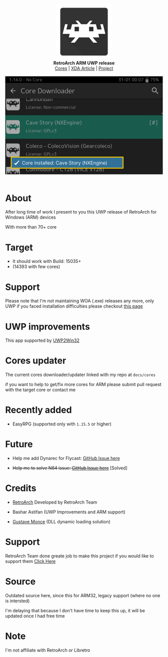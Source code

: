 <p align="center">
  <img src="assets/logo.png" width="176"><br>
  <b>RetroArch ARM UWP release</b><br/>
  <a href="./cores">Cores</a> |
  <a href="https://forum.xda-developers.com/t/retroarch-uwp-arm-release-n64-scummvm-and-more.4411251/">XDA Article</a> |
  <a href="https://github.com/libretro/RetroArch">Project</a> 
  <br/><br/>
  <img src="assets/screen.png"><br/><br/>
</p>


# About

After long time of work I present to you this UWP release of RetroArch for Windows (ARM) devices

With more than 70+ core


# Target

- It should work with Build: 15035+ 
- (14393 with few cores)

# Support

Please note that I'm not maintaining WOA (.exe) releases any more, only UWP
if you faced installation difficulties please checkout [this page](https://github.com/basharast/RetroArch-ARM/wiki/Installation)


# UWP improvements
This app supported by [UWP2Win32](https://github.com/basharast/UWP2Win32)

# Cores updater
The current cores downloader/updater linked with my repo at `docs/cores`

if you want to help to get/fix more cores for ARM please submit pull request with the target core or contact me


# Recently added
- EasyRPG (supported only with `1.15.5` or higher)


# Future

- Help me add Dynarec for Flycast: [GitHub Issue here](https://github.com/flyinghead/flycast/issues/545)

- ~~Help me to solve N64 issue: [GitHub Issue here](https://github.com/mupen64plus/mupen64plus-video-rice/issues/102)~~ [Solved]


# Credits

- <a href="https://www.retroarch.com/">RetroArch</a> Developed by RetroArch Team 


- Bashar Astifan (UWP Improvements and ARM support)

- [Gustave Monce](https://github.com/gus33000) (DLL dynamic loading solution)


# Support

RetroArch Team done greate job to make this project if you would like to support them <a href="https://www.retroarch.com/index.php?page=donate">Click Here</a>

# Source
Outdated source here, since this for ARM32, legacy support (where no one is intersted)

I'm delaying that because I don't have time to keep this up, it will be updated once I had free time


# Note

I'm not affiliate with RetroArch or Libretro
